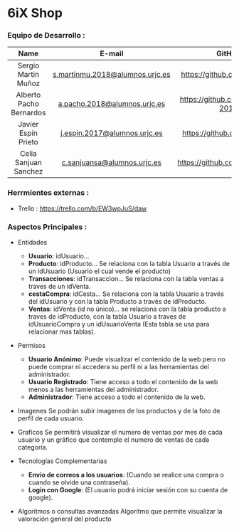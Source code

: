 # 6iX Shop
### Equipo de Desarrollo :
| Name        | E-mail           | GitHub  |
| :-------------: |:-------------:| :-----:|
| Sergio Martin Muñoz | s.martinmu.2018@alumnos.urjc.es | https://github.com/Fezzik23|
| Alberto Pacho Bernardos | a.pacho.2018@alumnos.urjc.es | https://github.com/AlbertoP-2018|
| Javier Espín Prieto | j.espin.2017@alumnos.urjc.es | https://github.com/jspindev|
| Celia Sanjuan Sanchez | c.sanjuansa@alumnos.urjc.es | https://github.com/csanjuansa|

### Herrmientes externas :
* Trello : https://trello.com/b/EW3wpJuS/daw

### Aspectos Principales :
* Entidades
    * **Usuario**: idUsuario...
    * **Producto**: idProducto... Se relaciona con la tabla Usuario a través de un idUsuario (Usuario el cual vende el producto)
    * **Transacciones**: idTransaccion... Se relaciona con la tabla ventas a traves de un idVenta.
    * **cestaCompra**: idCesta... Se relaciona con la tabla Usuario a través del idUsuario y con la tabla Producto a través de idProducto.
    * **Ventas**: idVenta (id no único)... se relaciona con la tabla producto a traves de idProducto, con la tabla Usuario a traves de idUsuarioCompra y un idUsuarioVenta (Esta tabla se usa para relacionar mas tablas).

* Permisos
    * **Usuario Anónimo**: Puede visualizar el contenido de la web pero no puede comprar ni accedera su perfil ni a las herramientas del administrador.
    * **Usuario Registrado**: Tiene acceso a todo el contenido de la web menos a las herramientas del administrador.
    * **Administrador**: Tiene acceso a todo el contenido de la web.
    
* Imagenes
   Se podrán subir imagenes de los productos y de la foto de perfíl de cada usuario.
   
* Graficos
   Se permitirá visualizar el numero de ventas por mes de cada usuario y un gráfico que contemple el numero de ventas de cada categoría.
   
* Tecnologías Complementarias
    * **Envio de correos a los usuarios**: (Cuando se realice una compra o cuando se olvide una contraseña).
    * **Login con Google**: (El usuario podrá iniciar sesión con su cuenta de google).
    
* Algoritmos o consultas avanzadas
   Algoritmo que permite visualizar la valoración general del producto
